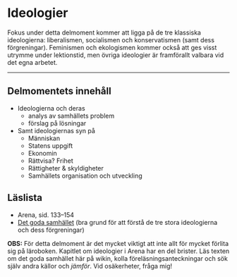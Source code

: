 # Ideologier

Fokus under detta delmoment kommer att ligga på de tre klassiska ideologierna: liberalismen, socialismen och konservatismen (samt dess förgreningar). Feminismen och ekologismen kommer också att ges visst utrymme under lektionstid, men övriga ideologier är framförallt valbara vid det egna arbetet. 

***

## Delmomentets innehåll

* Ideologierna och deras
	* analys av samhällets problem
	* förslag på lösningar
* Samt ideologiernas syn på 
	* Människan
	* Statens uppgift
	* Ekonomin
	* Rättvisa? Frihet
	* Rättigheter & skyldigheter
	* Samhällets organisation och utveckling



## Läslista

* Arena, sid. 133–154
* [Det goda samhället](om_ideologierna.md) (bra grund för att förstå de tre stora ideologierna och dess förgreningar)

**OBS:** För detta delmoment är det mycket viktigt att inte allt för mycket förlita sig på läroboken. Kapitlet om ideologier i Arena har en del brister. Läs texten om det goda samhället här på wikin, kolla föreläsningsanteckningar och sök själv andra källor och _jämför_. Vid osäkerheter, fråga mig! 


